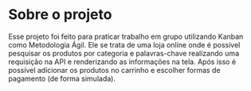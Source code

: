 # Sobre o projeto

Esse projeto foi feito para praticar trabalho em grupo utilizando Kanban como Metodologia Ágil. Ele se trata de uma loja online onde é possível pesquisar os produtos por categoria e palavras-chave realizando uma requisição na API e renderizando as informações na tela. Após isso é possível adicionar os produtos no carrinho e escolher formas de pagamento (de forma simulada).